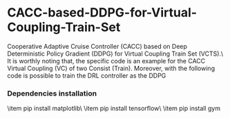 # CACC-based-DDPG-for-Virtual-Coupling-Train-Set
Cooperative Adaptive Cruise Controller (CACC) based on Deep Deterministic Policy Gradient (DDPG) for Virtual Coupling Train Set (VCTS).\\
It is worthly noting that, the specific code is an example for the CACC Virtual Coupling (VC) of two Consist (Train). Moreover, with the following code is possible to train the DRL controller as the DDPG

### Dependencies installation

\item pip install matplotlib\\
\item pip install tensorflow\\
\item pip install gym



